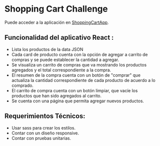 # Shopping Cart Challenge

Puede acceder a la aplicación en [ShoppingCartApp](https://rociochamorro.github.io/REACT-ShoppingCart/).

## Funcionalidad del aplicativo React :
* Lista los productos de la data JSON
* Cada card de producto cuenta con la opción de agregar a carrito de compras y se puede establecer la cantidad a agregar.
* Se visualiza un carrito de compras que va mostrando los productos agregados y el total correspondiente a la compra.
* El resumen de la compra cuenta con un botón de "comprar" que actualiza la cantidad correspondiente de cada producto de acuerdo a lo comprado.
* El carrito de compra cuenta con un botón limpiar, que vacíe los productos que han sido agregados al carrito.
* Se cuenta con una página que permita agregar nuevos productos.

## Requerimientos Técnicos:
* Usar sass para crear los estilos.
* Contar con un diseño responsive.
* Contar con pruebas unitarias.
